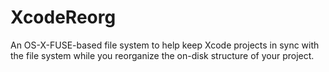 XcodeReorg
==========

An OS-X-FUSE-based file system to help keep Xcode projects in sync with the file system while you reorganize the on-disk structure of your project.
